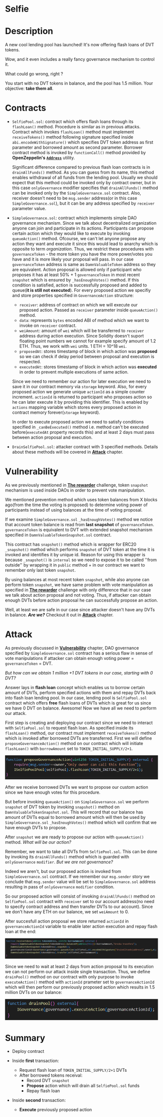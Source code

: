 # Selfie
# Description
A new cool lending pool has launched! It's now offering flash loans of DVT tokens.

Wow, and it even includes a really fancy governance mechanism to control it.

What could go wrong, right ?

You start with no DVT tokens in balance, and the pool has 1.5 million. Your objective: **take them all**.
# Contracts
- `SelfiePool.sol`: contract which offers flash loans through its `flashLoan()` method. Procedure is similar as in previous attacks. Contract which invokes `flashLoan()` method must implement `receiveTokens()` method following signature specified inside `abi.encodeWithSignature()` which specifies DVT token address as first parameter and borrowed amount as second parameter. Borrower contract method is invoked by `functionCall()` method provided by **OpenZeppelin's** [**`Address`**](https://docs.openzeppelin.com/contracts/3.x/api/utils#Address-functionCall-address-bytes-) utility. 

    Significant difference compared to previous flash loan contracts is in `drainAllFunds()` method. As you can guess from its name, this method enables withdrawal of all funds from the lending pool. Usually we should expect that this method could be invoked only by contract owner, but in this case `onlyGovernance` modifier specifies that `drainAllFunds()` method can be invoked only by the `SimpleGovernance.sol` contract. Also, receiver doesn't need to be `msg.sender` address(or in this case `SimpleGovernance.sol`), but it can be any address specified by `receiver` parameter value.

- `SimpleGovernance.sol`: contract which implements simple DAO governance mechanism. Since we talk about decentralized organization anyone can join and participate in its actions. Participants can propose certain action which they would like to execute by invoking `queueAction()` method. Ofcourse, we can't let anyone propose any action they want and execute it since this would lead to anarchy which is opposite to term *organization*. Thus, we restrict these procedures with `governanceToken` - the more token you have the more power/votes you have and it is more likely your proposal will pass. In our case `governanceToken` address is same as `DamnValuableToken` address so they are equivalent. Action proposal is allowed only if participant who proposes it has at least 50% + 1 `governanceToken` in most recent `snapshot` which is ensured by `_hasEnoughVotes()` method. If this condition is satisfied, action is successfully proposed and added to queue(**it is still not executed**). For every proposed action we specifiy and store properties specified in `GovernanceAction` structure:
    - `receiver`: address of contract on which we will execute our proposed action. Passed as `receiver` parameter inside `queueAction()` method.
    - `data`: represents `bytes` encoded ABI of method which we want to invoke on `receiver` contract. 
    - `weiAmount`: amount of `wei` which will be transferred to `receiver` address during action execution. Since Solidity doesn't suport floating point numbers we cannot for example specify amount of 1.2 ETH. Thus, we work with `wei` units. 1 ETH = 10^18 `wei`.
    - `proposedAt`: stores timestamp of block in which action was **proposed** so we can check if delay period between proposal and execution is respected.
    - `executedAt`: stores timestamp of block in which action was **executed** in order to prevent multiple executions of same action.

    Since we need to remember our action for later execution we need to save it in our contract memory via `storage` keyword. Also, for every proposed action we generate unique `actionId` as a simple counter increment. `actionId` is returned to participant who proposes action so he can later execute it by providing this identifier. This is enabled by `actions` mapping variable which stores every proposed action in contract memory forever(`storage` keyword).
    
    In order to execute proposed action we need to satisfy conditions specified in `_canBeExecuted()` method i.e. method can't be executed before(`executedAt` property records this) and at least 2 days must pass between action proposal and execution.

- `DrainSelfiePool.sol`: attacker contract with 3 specified methods. Details about these methods will be covered in [**Attack**](#Attack) chapter.
# Vulnerability
As we previously mentioned in [**The rewarder**](../../contracts/the-rewarder/README.md) challenge, token `snapshot` mechanism is used inside DAOs in order to prevent vote manipulation.

We mentioned prevention method which uses token balances from X blocks ago(from the time the voting is proposed) to determine voting power of participants instead of using balances at the time of voting proposal. 

If we examine `SimpleGovernance.sol` `_hasEnoughVotes()` method we notice that account token balance is read from **last snapshot** of `governanceToken`. `governanceToken` is equivalent to DVT with extended snapshot mechanism specified in `DamnValuableTokenSnapshot.sol` contract. 

This contract has `snapshot()` method which is wrapper for ERC20 `_snapshot()` method which performs `snapshot` of DVT token at the time it is invoked and identifies it by unique id. Reason for using this wrapper is because `_snapshot()` is `internal` so we need to expose it to be called ''from outside'' by wrapping it in `public` method + in our contract we want to remember only last token `snapshot`.

By using balances at most recent token `snapshot`, while also anyone can perform token `snapshot`, we have same problem with vote manipulation as specified in [**The rewarder**](../../contracts/the-rewarder/README.md) challenge with only difference that in our case we talk about action proposal and not voting. Thus, if attacker can obtain enough DVTs before action proposal he can successfully propose an action. 

Well, at least we are safe in our case since attacker doesn't have any DVTs in balance. ***Are we?*** Checkout it out in [**Attack**](#Attack) chapter.
# Attack
As previously discussed in [**Vulnerability**](#Vulnerability) chapter, DAO governance specified by `SimpleGovernance.sol` contract has a serious flaw in sense of vote manipulations if attacker can obtain enough voting power = `governanceToken` = DVT. 

*But how can we obtain 1 million +1 DVT tokens in our case, starting with 0 DVT?* 

Answer lays in **flash loan** concept which enables us to borrow certain amount of DVTs, perform specified actions with them and repay DVTs back into flash loan lending pool. In our case, lending pool is `SelfiePool.sol` contract which offers **free** flash loans of DVTs which is great for us since we have 0 DVT on balance. Awesome! Now we have all we need to perform our attack. 

First step is creating and deploying our contract since we need to interact with `SelfiePool.sol` to request flash loan. As specified inside its `flashLoan()` method, our contract must implement `receiveTokens()` method which is invoked after borrowed DVTs are transferred. First we will define `proposeGovernanceAction()` method on our contract which will initiate `flashLoan()` with `borrowAmount` set to `TOKEN_INITIAL_SUPPLY/2+1`.

![proposeGovernanceAction() method](../../images/selfie/selfie1.PNG)

After we receive borrowed DVTs we want to propose our custom action since we have enough votes for this procedure. 

But before invoking `queueAction()` on `SimpleGovernance.sol` we perform `snapshot` of DVT token by invoking `snapshot()` method on `DamnValuableTokenSnapshot.sol`. This will record that our balance has amount of DVTs equal to borrowed amount which will then be used by `SimpleGovernance.sol` `_hasEnoughVotes()` method which will confirm that we have enough DVTs to propose. 

After `snapshot` we are ready to propose our action with `queueAction()` method. *What will be our action?* 

Remember, we want to take all DVTs from `SelfiePool.sol`. This can be done by invoking its `drainAllFunds()` method which is guarded with `onlyGovernance` `modifier`. *But we are not governance?* 

Indeed we aren't, but our proposed action is invoked from `SimpleGovernance.sol` contract. If we remember our `msg.sender` story we conclude that `msg.sender` value will be set to `SimpleGovernance.sol` address resulting in pass of `onlyGovernance` `modifier` condition. 

So our proposed action will consist of invoking `drainAllFunds()` method on `SelfiePool.sol` contract with `receiver` set to our account address(no need to specify contract address and then transfer DVTs to our account). Since we don't have any ETH on our balance, we set `weiAmount` to 0. 

After succesfull action proposal we store returned `actionId` in `governanceActionId` variable to enable later action execution and repay flash loan at the end:

![receiveTokens() method](../../images/selfie/selfie2.PNG)

Since we need to wait at least 2 days from action proposal to its execution we can not perform our attack inside single transaction. Thus, we define `drainPool()` method on our contract with only purpose to invoke `executeAction()` method with `actionId` prameter set to `governanceActionId` which will then perform our previously proposed action which results in 1.5 million DVTs on our balance:

![drainPool() method](../../images/selfie/selfie3.PNG)
# Summary
- Deploy contract
- Inside **first** transaction:
    - Request flash loan of `TOKEN_INITIAL_SUPPLY/2+1` DVTs
    - After borrowed tokens receival:
        - Record DVT `snapshot`
        - **Propose** action which will drain all `SelfiePool.sol` funds
        - Repay flash loan

- Inside **second** transaction:
    - **Execute** previously proposed action
